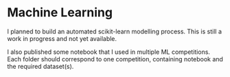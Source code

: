 # Machine Learning

I planned to build an automated scikit-learn modelling process. This is still a work in progress and not yet available.

I also published some notebook that I used in multiple ML competitions. Each folder should correspond to one competition, containing notebook and the required dataset(s).
